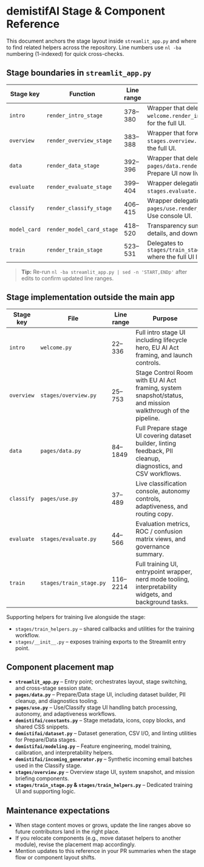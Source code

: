# demistifAI Stage & Component Reference

This document anchors the stage layout inside `streamlit_app.py` and where to find related helpers across the repository. Line
numbers use `nl -ba` numbering (1-indexed) for quick cross-checks.

## Stage boundaries in `streamlit_app.py`
| Stage key | Function | Line range | Notes |
| --- | --- | --- | --- |
| `intro` | `render_intro_stage` | 378–380 | Wrapper that delegates to `welcome.render_intro_stage`; see `welcome.py` for the full UI. |
| `overview` | `render_overview_stage` | 383–388 | Wrapper that forwards to `stages.overview.render_overview_stage` for the full UI. |
| `data` | `render_data_stage` | 392–396 | Wrapper that delegates to `pages/data.render_data_stage` where the full Prepare UI now lives. |
| `evaluate` | `render_evaluate_stage` | 399–404 | Wrapper delegating to `stages.evaluate.render_evaluate_stage_page`. |
| `classify` | `render_classify_stage` | 406–415 | Wrapper delegating to `pages/use.render_classify_stage` for the full Use console UI. |
| `model_card` | `render_model_card_stage` | 418–520 | Transparency summary, dataset snapshot details, and download affordances. |
| `train` | `render_train_stage` | 523–531 | Delegates to `stages/train_stage.render_train_stage_page` where the full UI lives. |

> **Tip:** Re-run `nl -ba streamlit_app.py | sed -n 'START,ENDp'` after edits to confirm updated line ranges.

## Stage implementation outside the main app
| Stage key | File | Line range | Purpose |
| --- | --- | --- | --- |
| `intro` | `welcome.py` | 22–336 | Full intro stage UI including lifecycle hero, EU AI Act framing, and launch controls. |
| `overview` | `stages/overview.py` | 25–753 | Stage Control Room with EU AI Act framing, system snapshot/status, and mission walkthrough of the pipeline. |
| `data` | `pages/data.py` | 84–1849 | Full Prepare stage UI covering dataset builder, linting feedback, PII cleanup, diagnostics, and CSV workflows. |
| `classify` | `pages/use.py` | 37–489 | Live classification console, autonomy controls, adaptiveness, and routing copy. |
| `evaluate` | `stages/evaluate.py` | 44–566 | Evaluation metrics, ROC / confusion matrix views, and governance summary. |
| `train` | `stages/train_stage.py` | 116–2214 | Full training UI, entrypoint wrapper, nerd mode tooling, interpretability widgets, and background tasks. |

Supporting helpers for training live alongside the stage:
- `stages/train_helpers.py` – shared callbacks and utilities for the training workflow.
- `stages/__init__.py` – exposes training exports to the Streamlit entry point.

## Component placement map
- **`streamlit_app.py`** – Entry point; orchestrates layout, stage switching, and cross-stage session state.
- **`pages/data.py`** – Prepare/Data stage UI, including dataset builder, PII cleanup, and diagnostics tooling.
- **`pages/use.py`** – Use/Classify stage UI handling batch processing, autonomy, and adaptiveness workflows.
- **`demistifai/constants.py`** – Stage metadata, icons, copy blocks, and shared CSS snippets.
- **`demistifai/dataset.py`** – Dataset generation, CSV I/O, and linting utilities for Prepare/Data stages.
- **`demistifai/modeling.py`** – Feature engineering, model training, calibration, and interpretability helpers.
- **`demistifai/incoming_generator.py`** – Synthetic incoming email batches used in the Classify stage.
- **`stages/overview.py`** – Overview stage UI, system snapshot, and mission briefing components.
- **`stages/train_stage.py` & `stages/train_helpers.py`** – Dedicated training UI and supporting logic.

## Maintenance expectations
- When stage content moves or grows, update the line ranges above so future contributors land in the right place.
- If you relocate components (e.g., move dataset helpers to another module), revise the placement map accordingly.
- Mention updates to this reference in your PR summaries when the stage flow or component layout shifts.
